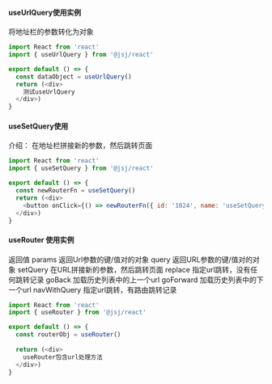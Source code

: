 #### useUrlQuery使用实例

将地址栏的参数转化为对象

````js static
import React from 'react'
import { useUrlQuery } from '@jsj/react'

export default () => {
  const dataObject = useUrlQuery()
  return (<div>
    测试useUrlQuery
  </div>)
}
````


#### useSetQuery使用

介绍： 在地址栏拼接新的参数，然后跳转页面
````js static
import React from 'react'
import { useSetQuery } from '@jsj/react'

export default () => {
  const newRouterFn = useSetQuery()
  return (<div>
    <button onClick={() => newRouterFn({ id: '1024', name: 'useSetQuery' })}>跳转</button>
  </div>)
}
````


#### useRouter 使用实例


返回值
params  返回Url参数的键/值对的对象
query   返回URL参数的键/值对的对象
setQuery 在URL拼接新的参数，然后跳转页面
replace 指定url跳转，没有任何跳转记录
goBack  加载历史列表中的上一个url
goForward  加载历史列表中的下一个url
navWithQuery 指定url跳转，有路由跳转记录

````js static
import React from 'react'
import { useRouter } from '@jsj/react'

export default () => {
  const routerObj = useRouter()
  
  return (<div>
    useRouter包含url处理方法
  </div>)
}
````